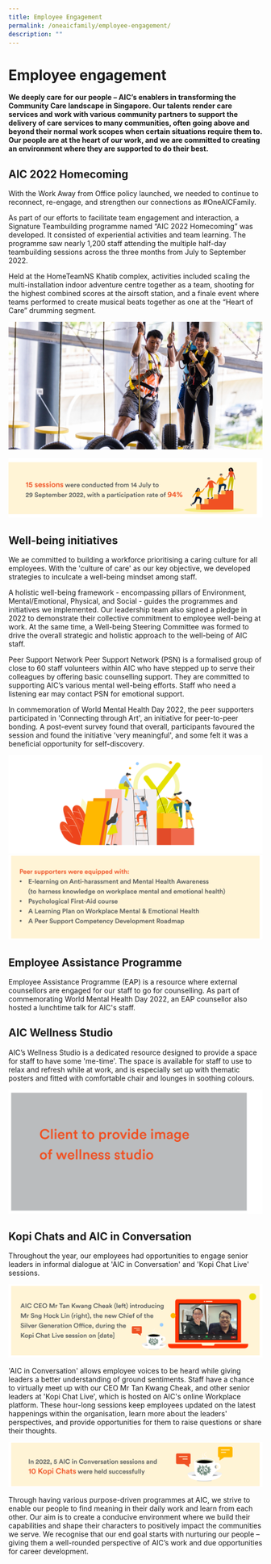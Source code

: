 ```yaml
---
title: Employee Engagement
permalink: /oneaicfamily/employee-engagement/
description: ""
---
```

# Employee engagement
**We deeply care for our people – AIC’s enablers in transforming the Community Care landscape in Singapore. Our talents render care services and work with various community partners to support the delivery of care services to many communities, often going above and beyond their normal work scopes when certain situations require them to. Our people are at the heart of our work, and we are committed to creating an environment where they are supported to do their best.**

## AIC 2022 Homecoming
With the Work Away from Office policy launched, we needed to continue to reconnect, re-engage, and strengthen our connections as #OneAICFamily. 

As part of our efforts to facilitate team engagement and interaction, a Signature Teambuilding programme named “AIC 2022 Homecoming” was developed. It consisted of experiential activities and team learning. The programme saw nearly 1,200 staff attending the multiple half-day teambuilding sessions across the three months from July to September 2022. 

Held at the HomeTeamNS Khatib complex, activities included scaling the multi-installation indoor adventure centre together as a team, shooting for the highest combined scores at the airsoft station, and a finale event where teams performed to create musical beats together as one at the “Heart of Care” drumming segment. 

![](/images/climbing.png)

![](/images/15-sessions-14-july.png)

## Well-being initiatives
We ae committed to building a workforce prioritising a caring culture for all employees. With the 'culture of care' as our key objective, we developed strategies to inculcate a well-being mindset among staff. 

A holistic well-being framework - encompassing pillars of Environment, Mental/Emotional, Physical, and Social - guides the programmes and initiatives we implemented. Our leadership team also signed a pledge in 2022 to demonstrate their collective commitment to employee well-being at work. At the same time, a Well-being Steering Committee was formed to drive the overall strategic and holistic approach to the well-being of AIC staff. 

Peer Support Network 
Peer Support Network (PSN) is a formalised group of close to 60 staff volunteers within AIC who have stepped up to serve their colleagues by offering basic counselling support. They are committed to supporting AIC’s various mental well-being efforts. Staff who need a listening ear may contact PSN for emotional support. 

In commemoration of World Mental Health Day 2022, the peer supporters participated in 'Connecting through Art', an initiative for peer-to-peer bonding. A post-event survey found that overall, participants favoured the session and found the initiative 'very meaningful', and some felt it was a beneficial opportunity for self-discovery.

![](/images/climbing-illustration.png)
![](/images/peer-supporters-were-equipped-with.png)

## Employee Assistance Programme
Employee Assistance Programme (EAP) is a resource where external counsellors are engaged for our staff to go for counselling. As part of commemorating World Mental Health Day 2022, an EAP counsellor also hosted a lunchtime talk for AIC's staff.

## AIC Wellness Studio
AIC’s Wellness Studio is a dedicated resource designed to provide a space for staff to have some 'me-time'. The space is available for staff to use to relax and refresh while at work, and is especially set up with thematic posters and fitted with comfortable chair and lounges in soothing colours.

![](/images/wellness-studio.png)

## Kopi Chats and AIC in Conversation
Throughout the year, our employees had opportunities to engage senior leaders in informal dialogue at 'AIC in Conversation' and 'Kopi Chat Live' sessions.

![](/images/introducing-sng-hock-lin.png)

'AIC in Conversation' allows employee voices to be heard while giving leaders a better understanding of ground sentiments. Staff have a chance to virtually meet up with our CEO Mr Tan Kwang Cheak, and other senior leaders at 'Kopi Chat Live', which is hosted on AIC's online Workplace platform. These hour-long sessions keep employees updated on the latest happenings within the organisation, learn more about the leaders' perspectives, and provide opportunities for them to raise questions or share their thoughts.

![](/images/10-kopi-chats.png)

Through having various purpose-driven programmes at AIC, we strive to enable our people to find meaning in their daily work and learn from each other. Our aim is to create a conducive environment where we build their capabilities and shape their characters to positively impact the communities we serve. We recognise that our end goal starts with nurturing our people – giving them a well-rounded perspective of AIC’s work and due opportunities for career development.